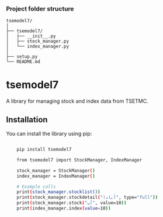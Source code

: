 ### Project folder structure

    tsemodel7/
    │
    ├── tsemodel7/
    │   ├── __init__.py
    │   ├── stock_manager.py
    │   └── index_manager.py
    │
    ├── setup.py
    └── README.md

# tsemodel7

A library for managing stock and index data from TSETMC.

## Installation

You can install the library using pip:

```bash

    pip install tsemodel7

    from tsemodel7 import StockManager, IndexManager

    stock_manager = StockManager()
    index_manager = IndexManager()

    # Example calls
    print(stock_manager.stocklist())
    print(stock_manager.stockdetail("آبادا", type="full"))
    print(stock_manager.stock("آپ", value=10))
    print(index_manager.index(value=10))






